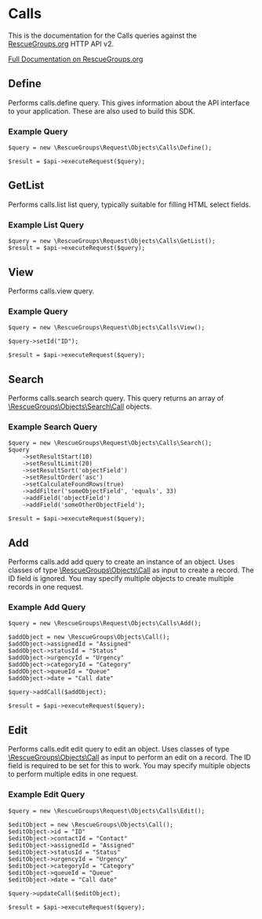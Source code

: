 # Calls

This is the documentation for the Calls queries against the [RescueGroups.org](https://www.rescuegroups.org/) HTTP API v2.

[Full Documentation on RescueGroups.org](https://userguide.rescuegroups.org/display/APIDG/Object+definitions#Objectdefinitions-calls)

## Define
Performs calls.define query. This gives information about the API interface to your application. These are also used to build this SDK.

### Example Query

    $query = new \RescueGroups\Request\Objects\Calls\Define();

    $result = $api->executeRequest($query);
## GetList
Performs calls.list list query, typically suitable for filling HTML select fields.

### Example List Query

    $query = new \RescueGroups\Request\Objects\Calls\GetList();
    $result = $api->executeRequest($query);
## View
Performs calls.view query.

### Example Query

    $query = new \RescueGroups\Request\Objects\Calls\View();

    $query->setId("ID");

    $result = $api->executeRequest($query);

## Search
Performs calls.search search query. This query returns an array of [\RescueGroups\Objects\Search\Call](../../../src/Objects/Search/Call.php) objects.

### Example Search Query

    $query = new \RescueGroups\Request\Objects\Calls\Search();
    $query
        ->setResultStart(10)
        ->setResultLimit(20)
        ->setResultSort('objectField')
        ->setResultOrder('asc')
        ->setCalculateFoundRows(true)
        ->addFilter('someObjectField', 'equals', 33)
        ->addField('objectField')
        ->addField('someOtherObjectField');

    $result = $api->executeRequest($query);
## Add
Performs calls.add add query to create an instance of an object. Uses classes of type [\RescueGroups\Objects\Call](../../../src/Objects/Call.php) as input to create a record. The ID field is ignored. You may specify multiple objects to create multiple records in one request.

### Example Add Query

    $query = new \RescueGroups\Request\Objects\Calls\Add();

    $addObject = new \RescueGroups\Objects\Call();
    $addObject->assignedId = "Assigned"
    $addObject->statusId = "Status"
    $addObject->urgencyId = "Urgency"
    $addObject->categoryId = "Category"
    $addObject->queueId = "Queue"
    $addObject->date = "Call date"

    $query->addCall($addObject);

    $result = $api->executeRequest($query);
## Edit
Performs calls.edit edit query to edit an object. Uses classes of type [\RescueGroups\Objects\Call](../../../src/Objects/Call.php) as input to perform an edit on a record. The ID field is required to be set for this to work. You may specify multiple objects to perform multiple edits in one request.

### Example Edit Query

    $query = new \RescueGroups\Request\Objects\Calls\Edit();

    $editObject = new \RescueGroups\Objects\Call();
    $editObject->id = "ID"
    $editObject->contactId = "Contact"
    $editObject->assignedId = "Assigned"
    $editObject->statusId = "Status"
    $editObject->urgencyId = "Urgency"
    $editObject->categoryId = "Category"
    $editObject->queueId = "Queue"
    $editObject->date = "Call date"

    $query->updateCall($editObject);

    $result = $api->executeRequest($query);
